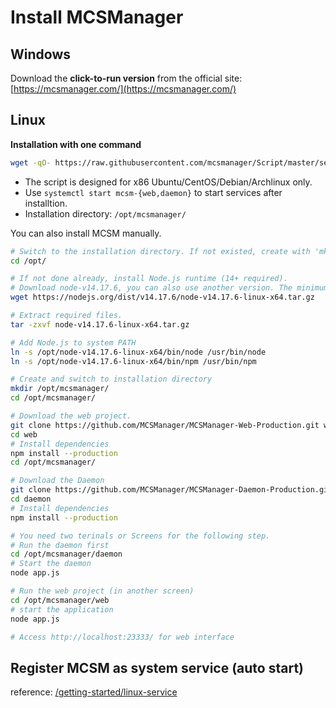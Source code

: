 # Install MCSManager

## Windows

Download the **click-to-run version** from the official site: [https://mcsmanager.com/](https://mcsmanager.com/)

## Linux

**Installation with one command**

```bash
wget -qO- https://raw.githubusercontent.com/mcsmanager/Script/master/setup_en.sh | bash
```

- The script is designed for x86 Ubuntu/CentOS/Debian/Archlinux only.
- Use `systemctl start mcsm-{web,daemon}` to start services after installtion.
- Installation directory: `/opt/mcsmanager/`

You can also install MCSM manually.

```bash
# Switch to the installation directory. If not existed, create with 'mkdir /opt/'
cd /opt/

# If not done already, install Node.js runtime (14+ required).
# Download node-v14.17.6, you can also use another version. The minimum requirement is v14.
wget https://nodejs.org/dist/v14.17.6/node-v14.17.6-linux-x64.tar.gz

# Extract required files.
tar -zxvf node-v14.17.6-linux-x64.tar.gz

# Add Node.js to system PATH
ln -s /opt/node-v14.17.6-linux-x64/bin/node /usr/bin/node
ln -s /opt/node-v14.17.6-linux-x64/bin/npm /usr/bin/npm

# Create and switch to installation directory
mkdir /opt/mcsmanager/
cd /opt/mcsmanager/

# Download the web project. 
git clone https://github.com/MCSManager/MCSManager-Web-Production.git web
cd web
# Install dependencies
npm install --production
cd /opt/mcsmanager/

# Download the Daemon
git clone https://github.com/MCSManager/MCSManager-Daemon-Production.git daemon
cd daemon
# Install dependencies
npm install --production

# You need two terinals or Screens for the following step.
# Run the daemon first
cd /opt/mcsmanager/daemon
# Start the daemon
node app.js

# Run the web project (in another screen)
cd /opt/mcsmanager/web
# start the application
node app.js

# Access http://localhost:23333/ for web interface
```

## Register MCSM as system service (auto start)

reference: [/getting-started/linux-service](/getting-started/linux-service)
